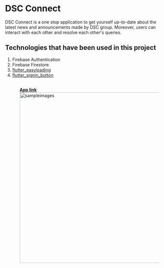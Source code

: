 # DSC Connect

DSC Connect is a one stop application to get yourself up-to-date about the latest news and announcements made by DSC group. Moreover, users can interact with each other and resolve each other's queries.

<h2>Technologies that have been used in this project</h2>
<ol>
  <li>Firebase Authentication</li>
  <li>Firebase Firestore</li>
  <li><a href="https://pub.dev/packages/flutter_easyloading">flutter_easyloading</a></li>
  <li><a href="https://pub.dev/packages/flutter_signin_button">flutter_signin_button</a></li>
<ol>
<br>
<b><a href="https://drive.google.com/file/d/11ez6OerCmbpYWQDwQnCsz0cjywSoP3Ue/view?usp=sharing">App link</a></b>

<br>
<img width="559" alt="sampleimages" src = https://github.com/sanyam12/DSC-Connectblob/master/dsc_connect_pic.png>
